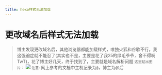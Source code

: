 ```yaml
---
title: hexo样式无法加载
---
```

# 更改域名后样式无法加载
> 博主发现更改域名后，其他浏览器都能加载样式，唯独火狐和谷歌不行，我这强迫症就不能忍了(其实也不是，主要是花了我25的绿毛爷爷，舍不得啊TwT)，花了博主好几天，终于找到了，主要就是域名解析问题
`这里贴出图片：`
![](Hexo-样式无法加载/1.png)
> `注意:`网上参考的文档中主机记录为`@`，博主为@后